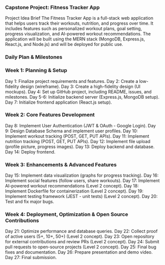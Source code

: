 ### Capstone Project: Fitness Tracker App

Project Idea Brief
The Fitness Tracker App is a full-stack web application that helps users track their workouts, nutrition, and progress over time. It includes features such as personalized workout plans, goal setting, progress visualization, and AI-powered workout recommendations. The application will be built using the MERN stack (MongoDB, Express.js, React.js, and Node.js) and will be deployed for public use.

### Daily Plan & Milestones

 ### Week 1: Planning & Setup

Day 1: Finalize project requirements and features.
Day 2: Create a low-fidelity design (wireframe).
Day 3: Create a high-fidelity design (UI mockups).
Day 4: Set up GitHub project, including README, issues, and milestones.
Day 5-6: Initialize backend server (Express.js, MongoDB setup).
Day 7: Initialize frontend application (React.js setup).

### Week 2: Core Features Development

Day 8: Implement User Authentication (JWT & OAuth - Google Login).
Day 9: Design Database Schema and implement user profiles.
Day 10: Implement workout tracking (POST, GET, PUT APIs).
Day 11: Implement nutrition tracking (POST, GET, PUT APIs).
Day 12: Implement file upload (profile picture, progress images).
Day 13: Deploy backend and database.
Day 14: Deploy frontend.

### Week 3: Enhancements & Advanced Features

Day 15: Implement data visualization (graphs for progress tracking).
Day 16: Implement social features (follow users, share workouts).
Day 17: Implement AI-powered workout recommendations (Level 2 concept).
Day 18: Implement Dockerfile for containerization (Level 2 concept).
Day 19: Implement testing framework (JEST - unit tests) (Level 2 concept).
Day 20: Test and fix major bugs.

### Week 4: Deployment, Optimization & Open Source Contributions

Day 21: Optimize performance and database queries.
Day 22: Collect proof of active users (5+, 10+, 50+) (Level 2 concept).
Day 23: Open repository for external contributions and review PRs (Level 2 concept).
Day 24: Submit pull requests to open-source projects (Level 2 concept).
Day 25: Final bug fixes and documentation.
Day 26: Prepare presentation and demo video.
Day 27: Final submission.

